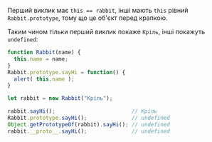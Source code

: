 
Перший виклик має `this == rabbit`, інші мають `this` рівний `Rabbit.prototype`, тому що це об'єкт перед крапкою.

Таким чином тільки перший виклик покаже `Кріль`, інші покажуть `undefined`:

```js run
function Rabbit(name) {
  this.name = name;
}
Rabbit.prototype.sayHi = function() {
  alert( this.name );
}

let rabbit = new Rabbit("Кріль");

rabbit.sayHi();                        // Кріль
Rabbit.prototype.sayHi();              // undefined
Object.getPrototypeOf(rabbit).sayHi(); // undefined
rabbit.__proto__.sayHi();              // undefined
```
